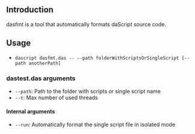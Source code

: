 ## Introduction

dasfmt is a tool that automatically formats daScript source code.

## Usage

- `dascript dasfmt.das -- --path folderWithScriptsOrSingleScript [--path anotherPath]`

### dastest.das arguments
- `--path`: Path to the folder with scripts or single script name
- `--t`: Max number of used threads

#### Internal arguments
- `--run`: Automatically format the single script file in isolated mode
